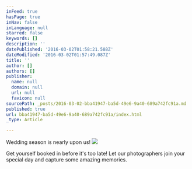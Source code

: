 ```yaml
---
inFeed: true
hasPage: true
inNav: false
inLanguage: null
starred: false
keywords: []
description: ''
datePublished: '2016-03-02T01:58:21.588Z'
dateModified: '2016-03-02T01:57:49.087Z'
title: ''
author: []
authors: []
publisher:
  name: null
  domain: null
  url: null
  favicon: null
sourcePath: _posts/2016-03-02-bba41947-ba5d-49e6-9a40-689a742fc91a.md
published: true
url: bba41947-ba5d-49e6-9a40-689a742fc91a/index.html
_type: Article

---
```

Wedding season is nearly upon us!
![](https://the-grid-user-content.s3-us-west-2.amazonaws.com/39a81f18-d2a2-48cf-a06a-09f9bced198c.jpg)

Get yourself booked in before it's too late! Let our photographers join your special day and capture some amazing memories.